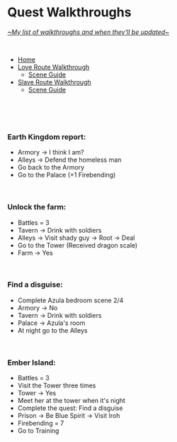 # Quest Walkthroughs
[*\~My list of walkthroughs and when they'll be updated\~*](https://www.patreon.com/maimlain)

<br>

- [Home](https://github.com/maim-lain/fourelements/blob/master/book-2/home.md)  
- [Love Route Walkthrough](https://github.com/maim-lain/fourelements/blob/master/book-2/loveroute.md)
  - [Scene Guide](https://github.com/maim-lain/fourelements/blob/master/book-2/lovescenes.md)
- [Slave Route Walkthrough](https://github.com/maim-lain/fourelements/blob/master/book-2/slaveroute.md)
  - [Scene Guide](https://github.com/maim-lain/fourelements/blob/master/book-2/slavescenes.md)

<br>
<br>
<br>

### Earth Kingdom report:
- Armory -> I think I am?
- Alleys -> Defend the homeless man
- Go back to the Armory
- Go to the Palace (+1 Firebending)

<br>

### Unlock the farm:
- Battles = 3
- Tavern -> Drink with soldiers
- Alleys -> Visit shady guy -> Root -> Deal
- Go to the Tower (Received dragon scale)
- Farm -> Yes

<br>

### Find a disguise:
- Complete Azula bedroom scene 2/4
- Armory -> No
- Tavern -> Drink with soldiers
- Palace -> Azula's room
- At night go to the Alleys

<br>

### Ember Island:
- Battles = 3
- Visit the Tower three times
- Tower -> Yes
- Meet her at the tower when it's night
- Complete the quest: Find a disguise
- Prison -> Be Blue Spirit -> Visit Iroh
- Firebending = 7
- Go to Training

<br>
